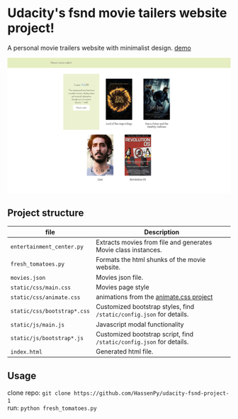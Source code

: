 # Udacity's fsnd movie tailers website project!
A personal movie trailers website with minimalist design. [demo](https://hassenpy.github.io/udacity-fsnd-project-1/)

![website snapshot](static/images/screen.png/)

## Project structure

file  | Description
 ---- | -----------
`entertainment_center.py` | Extracts movies from file and generates Movie class instances.
`fresh_tomatoes.py` | Formats the html shunks of the movie website.
`movies.json`| Movies json file.
`static/css/main.css` | Movies page style
`static/css/animate.css` | animations from the [animate.css project](https://daneden.github.io/animate.css/)
`static/css/bootstrap*.css` | Customized bootstrap styles, find `/static/config.json` for details.
`static/js/main.js` | Javascript modal functionality
`static/js/bootstrap*.js` | Customized bootstrap script, find `/static/config.json` for details.
`index.html` | Generated html file.

## Usage
clone repo: `git clone https://github.com/HassenPy/udacity-fsnd-project-1`  
run: `python fresh_tomatoes.py`
